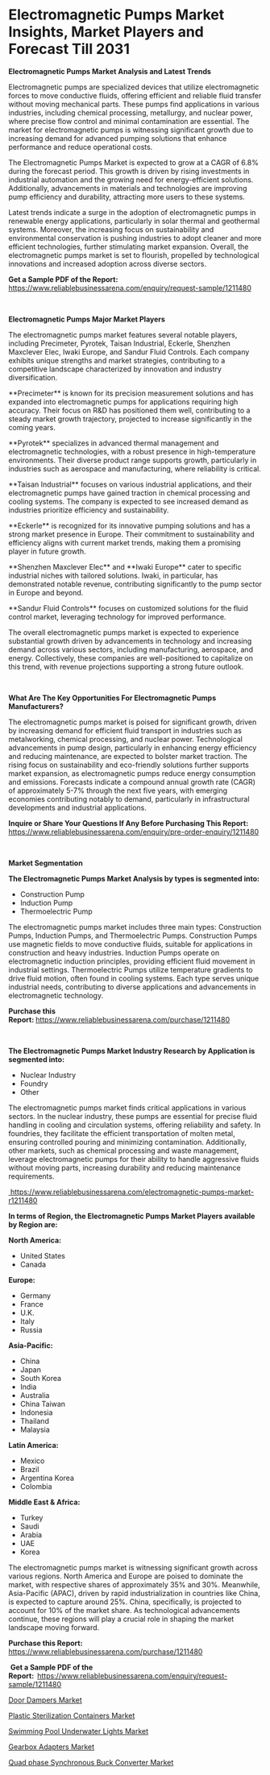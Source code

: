 <p><h1>Electromagnetic Pumps Market Insights, Market Players and Forecast Till 2031</h1></p><p><strong>Electromagnetic Pumps Market Analysis and Latest Trends</strong></p>
<p><p>Electromagnetic pumps are specialized devices that utilize electromagnetic forces to move conductive fluids, offering efficient and reliable fluid transfer without moving mechanical parts. These pumps find applications in various industries, including chemical processing, metallurgy, and nuclear power, where precise flow control and minimal contamination are essential. The market for electromagnetic pumps is witnessing significant growth due to increasing demand for advanced pumping solutions that enhance performance and reduce operational costs.</p><p>The Electromagnetic Pumps Market is expected to grow at a CAGR of 6.8% during the forecast period. This growth is driven by rising investments in industrial automation and the growing need for energy-efficient solutions. Additionally, advancements in materials and technologies are improving pump efficiency and durability, attracting more users to these systems. </p><p>Latest trends indicate a surge in the adoption of electromagnetic pumps in renewable energy applications, particularly in solar thermal and geothermal systems. Moreover, the increasing focus on sustainability and environmental conservation is pushing industries to adopt cleaner and more efficient technologies, further stimulating market expansion. Overall, the electromagnetic pumps market is set to flourish, propelled by technological innovations and increased adoption across diverse sectors.</p></p>
<p><strong>Get a Sample PDF of the Report:&nbsp;</strong> <a href="https://www.reliablebusinessarena.com/enquiry/request-sample/1211480?utm_campaign=1349&utm_medium=2&utm_source=Github&utm_content=ia&utm_term=05102024&utm_id=electromagnetic-pumps">https://www.reliablebusinessarena.com/enquiry/request-sample/1211480</a></p>
<p>&nbsp;</p>
<p><strong>Electromagnetic Pumps Major Market Players</strong></p>
<p><p>The electromagnetic pumps market features several notable players, including Precimeter, Pyrotek, Taisan Industrial, Eckerle, Shenzhen Maxclever Elec, Iwaki Europe, and Sandur Fluid Controls. Each company exhibits unique strengths and market strategies, contributing to a competitive landscape characterized by innovation and industry diversification.</p><p>**Precimeter** is known for its precision measurement solutions and has expanded into electromagnetic pumps for applications requiring high accuracy. Their focus on R&D has positioned them well, contributing to a steady market growth trajectory, projected to increase significantly in the coming years.</p><p>**Pyrotek** specializes in advanced thermal management and electromagnetic technologies, with a robust presence in high-temperature environments. Their diverse product range supports growth, particularly in industries such as aerospace and manufacturing, where reliability is critical. </p><p>**Taisan Industrial** focuses on various industrial applications, and their electromagnetic pumps have gained traction in chemical processing and cooling systems. The company is expected to see increased demand as industries prioritize efficiency and sustainability.</p><p>**Eckerle** is recognized for its innovative pumping solutions and has a strong market presence in Europe. Their commitment to sustainability and efficiency aligns with current market trends, making them a promising player in future growth.</p><p>**Shenzhen Maxclever Elec** and **Iwaki Europe** cater to specific industrial niches with tailored solutions. Iwaki, in particular, has demonstrated notable revenue, contributing significantly to the pump sector in Europe and beyond.</p><p>**Sandur Fluid Controls** focuses on customized solutions for the fluid control market, leveraging technology for improved performance.</p><p>The overall electromagnetic pumps market is expected to experience substantial growth driven by advancements in technology and increasing demand across various sectors, including manufacturing, aerospace, and energy. Collectively, these companies are well-positioned to capitalize on this trend, with revenue projections supporting a strong future outlook.</p></p>
<p>&nbsp;</p>
<p><strong>What Are The Key Opportunities For Electromagnetic Pumps Manufacturers?</strong></p>
<p><p>The electromagnetic pumps market is poised for significant growth, driven by increasing demand for efficient fluid transport in industries such as metalworking, chemical processing, and nuclear power. Technological advancements in pump design, particularly in enhancing energy efficiency and reducing maintenance, are expected to bolster market traction. The rising focus on sustainability and eco-friendly solutions further supports market expansion, as electromagnetic pumps reduce energy consumption and emissions. Forecasts indicate a compound annual growth rate (CAGR) of approximately 5-7% through the next five years, with emerging economies contributing notably to demand, particularly in infrastructural developments and industrial applications.</p></p>
<p><strong>Inquire or Share Your Questions If Any Before Purchasing This Report:</strong> <a href="https://www.reliablebusinessarena.com/enquiry/pre-order-enquiry/1211480?utm_campaign=1349&utm_medium=2&utm_source=Github&utm_content=ia&utm_term=05102024&utm_id=electromagnetic-pumps">https://www.reliablebusinessarena.com/enquiry/pre-order-enquiry/1211480</a></p>
<p>&nbsp;</p>
<p><strong>Market Segmentation</strong></p>
<p><strong>The Electromagnetic Pumps Market Analysis by types is segmented into:</strong></p>
<p><ul><li>Construction Pump</li><li>Induction Pump</li><li>Thermoelectric Pump</li></ul></p>
<p><p>The electromagnetic pumps market includes three main types: Construction Pumps, Induction Pumps, and Thermoelectric Pumps. Construction Pumps use magnetic fields to move conductive fluids, suitable for applications in construction and heavy industries. Induction Pumps operate on electromagnetic induction principles, providing efficient fluid movement in industrial settings. Thermoelectric Pumps utilize temperature gradients to drive fluid motion, often found in cooling systems. Each type serves unique industrial needs, contributing to diverse applications and advancements in electromagnetic technology.</p></p>
<p><strong>Purchase this Report:&nbsp;</strong><a href="https://www.reliablebusinessarena.com/purchase/1211480?utm_campaign=1349&utm_medium=2&utm_source=Github&utm_content=ia&utm_term=05102024&utm_id=electromagnetic-pumps">https://www.reliablebusinessarena.com/purchase/1211480</a></p>
<p>&nbsp;</p>
<p><strong>The Electromagnetic Pumps Market Industry Research by Application is segmented into:</strong></p>
<p><ul><li>Nuclear Industry</li><li>Foundry</li><li>Other</li></ul></p>
<p><p>The electromagnetic pumps market finds critical applications in various sectors. In the nuclear industry, these pumps are essential for precise fluid handling in cooling and circulation systems, offering reliability and safety. In foundries, they facilitate the efficient transportation of molten metal, ensuring controlled pouring and minimizing contamination. Additionally, other markets, such as chemical processing and waste management, leverage electromagnetic pumps for their ability to handle aggressive fluids without moving parts, increasing durability and reducing maintenance requirements.</p></p>
<p><a href="https://www.reliablebusinessarena.com/electromagnetic-pumps-market-r1211480?utm_campaign=1349&utm_medium=2&utm_source=Github&utm_content=ia&utm_term=05102024&utm_id=electromagnetic-pumps">&nbsp;https://www.reliablebusinessarena.com/electromagnetic-pumps-market-r1211480</a></p>
<p><strong>In terms of Region, the Electromagnetic Pumps Market Players available by Region are:</strong></p>
<p>
    <p> <strong> North America: </strong>
        <ul>
            <li>United States</li>
            <li>Canada</li>
        </ul>
        </p> 
    <p> <strong> Europe: </strong>
        <ul>
            <li>Germany</li>
            <li>France</li>
            <li>U.K.</li>
            <li>Italy</li>
            <li>Russia</li>
        </ul>
        </p> 
    <p> <strong> Asia-Pacific: </strong>
        <ul>
            <li>China</li>
            <li>Japan</li>
            <li>South Korea</li>
            <li>India</li>
            <li>Australia</li>
            <li>China Taiwan</li>
            <li>Indonesia</li>
            <li>Thailand</li>
            <li>Malaysia</li>
        </ul>
        </p> 
    <p> <strong> Latin America: </strong>
        <ul>
            <li>Mexico</li>
            <li>Brazil</li>
            <li>Argentina Korea</li>
            <li>Colombia</li>
        </ul>
        </p> 
    <p> <strong> Middle East & Africa: </strong>
        <ul>
            <li>Turkey</li>
            <li>Saudi</li>
            <li>Arabia</li>
            <li>UAE</li>
            <li>Korea</li>
        </ul>
    </p>
    </p>
<p><p>The electromagnetic pumps market is witnessing significant growth across various regions. North America and Europe are poised to dominate the market, with respective shares of approximately 35% and 30%. Meanwhile, Asia-Pacific (APAC), driven by rapid industrialization in countries like China, is expected to capture around 25%. China, specifically, is projected to account for 10% of the market share. As technological advancements continue, these regions will play a crucial role in shaping the market landscape moving forward.</p></p>
<p><strong>Purchase this Report: </strong><a href="https://www.reliablebusinessarena.com/purchase/1211480?utm_campaign=1349&utm_medium=2&utm_source=Github&utm_content=ia&utm_term=05102024&utm_id=electromagnetic-pumps">https://www.reliablebusinessarena.com/purchase/1211480</a></p>
<p>&nbsp;<strong>Get a Sample PDF of the Report:&nbsp;&nbsp;</strong><a href="https://www.reliablebusinessarena.com/enquiry/request-sample/1211480?utm_campaign=1349&utm_medium=2&utm_source=Github&utm_content=ia&utm_term=05102024&utm_id=electromagnetic-pumps">https://www.reliablebusinessarena.com/enquiry/request-sample/1211480</a></p>
<p><strong></strong></p>
<p><p><a href="https://www.linkedin.com/pulse/strategic-market-insights-navigating-global-door-dampers-byjqe?utm_campaign=1349&utm_medium=2&utm_source=Github&utm_content=ia&utm_term=05102024&utm_id=electromagnetic-pumps">Door Dampers Market</a></p><p><a href="https://github.com/irfadac/Market-Research-Report-List-5/blob/main/plastic-sterilization-containers-market.md?utm_campaign=1349&utm_medium=2&utm_source=Github&utm_content=ia&utm_term=05102024&utm_id=electromagnetic-pumps">Plastic Sterilization Containers Market</a></p><p><a href="https://www.linkedin.com/pulse/swimming-pool-underwater-lights-market-outlook-current-mhgfe?utm_campaign=1349&utm_medium=2&utm_source=Github&utm_content=ia&utm_term=05102024&utm_id=electromagnetic-pumps">Swimming Pool Underwater Lights Market</a></p><p><a href="https://www.linkedin.com/pulse/booming-gearbox-adapters-market-sector-analysis-growth-6iece?utm_campaign=1349&utm_medium=2&utm_source=Github&utm_content=ia&utm_term=05102024&utm_id=electromagnetic-pumps">Gearbox Adapters Market</a></p><p><a href="https://issuu.com/reportprime-2/docs/quad-phase-synchronous-buck-convert_698416a42dcc56?utm_campaign=1349&utm_medium=2&utm_source=Github&utm_content=ia&utm_term=05102024&utm_id=electromagnetic-pumps">Quad phase Synchronous Buck Converter Market</a></p></p>